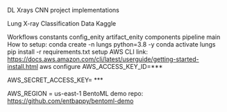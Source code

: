 DL Xrays CNN project implementations

Lung X-ray Classification Data Kaggle

Workflows constants config_enity artifact_enity components pipeline main How to setup: conda create -n lungs python=3.8 -y conda activate lungs pip install -r requirements.txt setup AWS CLI link: https://docs.aws.amazon.com/cli/latest/userguide/getting-started-install.html aws configure AWS_ACCESS_KEY_ID=***

AWS_SECRET_ACCESS_KEY= ***

AWS_REGION = us-east-1 BentoML demo repo: https://github.com/entbappy/bentoml-demo
